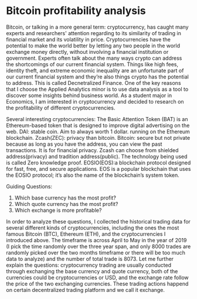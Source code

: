 # Bitcoin profitability analysis
Bitcoin, or talking in a more general term: cryptocurrency, has caught many experts and researchers' attention regarding to its similarity of trading in financial market and its volatility in price. Cryptocurrencies have the potential to make the world better by letting any two people in the world exchange money directly, without involving a financial institution or government. Experts often talk about the many ways crypto can address the shortcomings of our current financial system. Things like high fees, identity theft, and extreme economic inequality are an unfortunate part of our current financial system and they’re also things crypto has the potential to address. This is called Decnetralized Finance. 
One of the key reasons that I choose the Applied Analytics minor is to use data analysis as a tool to discover some insights behind business world. As a student major in Economics, I am interested in cryptocurrency and decided to research on the profitability of different cryptocurrencies. 

Several interesting cryptocurrencies:
  The Basic Attention Token (BAT) is an Ethereum-based token that is designed to improve digital advertising on the web.
  DAI: stable coin. Aim to always worth 1 dollar. running on the Ethereum blockchain.
  Zcash(ZEC): privacy than bitcoin. Bitcoin: secure but not private because as long as you have the address, you can view the past transactions. It is for financial  privacy. Zcash can choose from shielded address(privacy) and tradition address(public). The technology being used is called Zero knowledge proof.
  EOSIO(EOS):a blockchain protocol designed for fast, free, and secure applications. EOS is a popular blockchain that uses the EOSIO protocol; it’s also the name of the blockchain’s system token.

Guiding Questions:
1. Which base currency has the most profit?
2. Which quote currency has the most profit?
3. Which exchange is more profitable? 

In order to analyze these questions, I collected the historical trading data for several different kinds of cryptocurrencies, including the ones the most famous Bitcoin (BTC), Ethereum (ETH), and the cryptocurrencies I introduced above. The timeframe is across April to May in the year of 2019 (I pick the time randomly over the three year span, and only 8000 trades are randomly picked over the two months timeframe or there will be too much data to analyze) and the number of total trade is 8073. Let me further explain the questions: cryptocurrency trading are usually conducted through exchanging the base currency and quote currency, both of the currencies could be cryptocurrencies or USD, and the exchange rate follow the price of the two exchanging currencies. These trading actions happend on certain decentralized trading platform and we call it exchange. 
